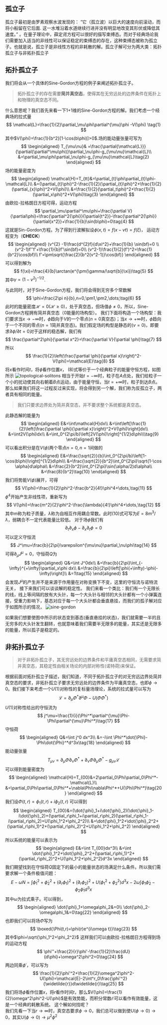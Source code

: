 ## 孤立子
孤立子最初是由罗素观察水波发现的： “它（孤立波）以巨大的速度向前滚动，而将小船留在它后面. 这一水堆沿着水道继续行进并没有明显地改变其形伏或降低其速度。” 。在量子理论中，薛定谔方程可以很好的描写束缚态。而对于经典场论我们需要加入适当的非线性可以保证稳定的束缚态的存在，这种束缚态被称为孤立子。也就是说，孤立子是非线性方程的非耗散的解。孤立子解可分为两大类：拓扑孤立子与非拓扑孤立子
## 拓扑孤立子
我们将会从一个具体的Sine-Gordon方程的例子来阐述拓扑孤立子。
>拓扑孤立子的存在需要**简并真空态**，使得其在无穷远处的边界条件在拓扑上和物理的真空态不同。

什么意思呢？我们首先来看一下1+1维的Sine-Gordon方程的解。我们考虑一个经典场的拉式量
$$
 \mathcal{L}=\frac{1}{2}\partial_\mu\phi\partial^{\mu}\phi -V(\phi) \tag{1}
$$
其中$V(\phi)=\frac{1}{b^2}[1-\cos(b\phi)]>0$.场的能动量张量可写为
$$
\begin{aligned}
T_{\mu\nu}& =\frac{\partial{\mathcal{L}}}{\partial(\partial^\mu\phi)}\partial_\nu\phi-g_{\mu\nu}\mathcal{L}\\
&=\partial_\mu\phi\partial_\nu\phi-g_{\mu\nu}\mathcal{L}\tag{2}
\end{aligned}
$$
场的能量密度为
$$
\begin{aligned}
\mathcal{H}=T_{tt}&=\partial_{t}\phi\partial_{t}\phi-\mathcal{L}\\
&=(\partial_{t}\phi)^2-\frac{1}{2}(\partial_{t}\phi)^2+\frac{1}{2}(\partial_{x}\phi)^2+V(\phi)\\
&=\frac{1}{2}(\partial_t\phi)^2+\frac{1}{2}(\partial_x\phi)^2+V(\phi)\tag{3}
\end{aligned}
$$
由欧拉-拉格朗日方程可得，运动方程
$$
\partial_\mu\partial^\mu\phi+\frac{\partial V}{\partial\phi}=\frac{\partial^2{\phi}}{\partial{t^2}}-\frac{\partial^2{\phi}}{\partial{x^2}}+\frac{1}{b}\sin(b\phi)=0\tag{4}
$$
这就是Sin-Gordon方程。为了得到行波解拟设$\phi(x,t)=f(x-vt)=f(\xi)$，
运动方程变为（**CHECK**）
$$
\begin{aligned}
(v^{2} -1)\frac{d^{2}f}{d\xi^2}+\frac{1}{b} \sin(bf)=0 \\
(v^2-1)f''f'+\frac{1}{b}f'\sin(bf)=0\\
(v^2-1)\frac{1}{2}(f')^2=\frac{1}{b^2}\cos(bf)\\
f'=\pm\sqrt{\frac{2}{b^2(v^2-1)}\cos(bf)}
\end{aligned}
$$
可以得到解为
$$
f(\xi)=\frac{4}{b}\arctan(e^{\pm(\gamma/\sqrt{b})\xi})\tag{5}
$$
其中$\gamma=(1-v^2)^{-1/2}$.

与此同时，对于Sine-Gordon方程，我们将会得到无穷多个常数解
$$
\phi=\frac{2\pi n}{b},n=0,\pm1,\pm2,\dots;\tag{6}
$$
此时的能量密度$\mathcal{H}=0(\mathcal{H}\ge0)$，处于真空态，但场值$\phi\neq0$，所以，Sine-Gordon方程拥有简并真空态（$0$能量的场构型）。
我们下面将构造一个场构型：我们要求当$x\rightarrow-\infty$时，$\phi$趋向于$V$的一个零点($n=0$真空态)；当$x\rightarrow+\infty$时，$\phi$趋向于一个不同的零点($n=1$简并真空态)。我们假定场的构型是静态的$(v=0)$，即要求$\partial\phi/\partial t=0$对于这样的稳态解，我们有
$$
\frac{\partial^2\phi}{\partial x^2}=\frac{\partial V}{\partial \phi}\tag{7}
$$
所以
$$
\frac{1}{2}\left(\frac{\partial \phi}{\partial x}\right)^2-V(\phi)=\mathcal{E}\tag{8}
$$
将$x$看作时间$t$，将$\phi$看作位置$x$， (8)式等价于一个经典粒子的能量守恒方程，如图所示
<img src="https://cdn.staticaly.com/gh/McFuing/images-hosting@main/images/topological-solitons.229iekj54c9s.webp" alt="topological-solitons" />
相当于开始$t=-\infty$时，粒子在$A$点处，我们给粒子一个小的扰动使其向右朝着$B$点运动，由于能量守恒，当$t=+\infty$时，粒子到达$B$点。那么如果我们将这一过程反过来实现，将会得到另一个解，我们称为反孤立子，两者具有相同的能量。
>我们只要求边界处为简并真空态，并不要求整个系统都是真空态。

此静态解的能量为
$$
\begin{aligned}
E&=\int\mathcal{H}dx\\
&=\int\left[\frac{1}{2}\left(\frac{\partial \phi}{\partial x}\right)^2+V(\phi)\right]dx\\
&=\int2V(\phi)dx\\
&=\int_0^{2\pi/b}\left[2V(\phi)\right]^{1/2}d\phi\\\tag{9}
\end{aligned}
$$
可以看出积分是在$V(\phi)$两个零点$n=0,n=1$间做的
$$
\begin{aligned}
E&=\frac{\sqrt{2}}{b}\int_0^{2\pi/b}\left[1-\cos(b\phi)\right]^{1/2}d\phi\\
&=\frac{\sqrt{2}}{b^2}\int_0^{2\pi}\sqrt{1-\cos \alpha}d\alpha\\
&=\frac{2}{b^2}\int_0^{2\pi}\sin(\alpha/2)d\alpha\\
&=\frac{8}{b^2}\tag{10}
\end{aligned}
$$
我们将势能$V(\phi)$展开，可得
$$
V(\phi)=\frac{1}{2}\phi^2-\frac{b^2}{4!}\phi^4+\dots,\tag{11}
$$
$\phi^4$开始产生非线性项，重新写为
$$
V(\phi)=\frac{m^2}{2}\phi^2-\frac{\lambda}{4!}\phi^4+\dots,\tag{12}
$$
其中$m$称为粒子质量，$\lambda$称为自相互作用耦合常数。此时(10)式可写为$E=8m^3/\lambda$，弱耦合不一定代表能量比较低。
对于场$\phi$我们有
$$
\partial_t\partial_x\phi-\partial_x\partial_t\phi=0\tag{13}
$$
可以定义守恒流
$$
J^\mu=\frac{b}{2\pi}\varepsilon^{\mu\nu}\partial_\nu\phi\tag{14}
$$
可得$\partial_\mu J^{\mu}=0$，守恒荷$Q$为
$$
\begin{aligned}
Q&=\int J^0dx\\
&=\frac{b}{2\pi}\int_{-\infty}^{+\infty}\partial_x\phi dx\\
&=\frac{b}{2\pi}\left[\phi(+\infty)-\phi(-\infty)\right]\\
&=1\tag{15}
\end{aligned}
$$
会发现$J^\mu$的产生并不是来源于作用量在对称变换下不变，这里的守恒流与诺特流无关，
接下来我们可以谈谈解的稳定性。
我们来看一个类比：我们有一个无限长的线，线上等间隔的放有大头针，每一个大头针与相邻的大头针都有一个小弹簧连接，受重力影响下，基态对应于每一个大头针都会垂直悬挂，而我们的孤子解对应于如图所示的情况，
<img src="https://cdn.staticaly.com/gh/McFuing/images-hosting@main/images/sine-gordon.6l9rokuwxgc0.webp" alt="sine-gordon" />

如果我们想要使图中所示的状态变到基态(垂直悬挂的状态)，我们就需要一半的且无穷多的大头针发生翻转，也就意味着我们需要半无限多的能量，其实还是无限多的能量，所以孤子是稳定的。

## 非拓扑孤立子
>对于非拓扑孤立子，其无穷远处的边界条件和平庸真空态相同，无需要求简并真空态，其稳定性由相关场论的内部对称性(诺特荷)来保证。

根据前面对拓扑孤立子描述，我们知道，不同于拓扑孤立子的对无穷远边界处简并真空态的要求，非拓扑孤立子要求无穷远处的边界条件为平庸真空态，也即$\phi\rightarrow0$。我们接下来考虑一个$U(1)$对称性的复标量场理论，系统的拉式量可以写为
$$
\mathcal{L}=\partial_\mu\Phi^*\partial^{\mu}\Phi-U(\Phi\Phi^*)\tag{16}
$$
$U(1)$对称性给出的守恒流为
$$
j^\mu=\frac{1}{i}(\Phi^*\partial^{\mu}\Phi-\Phi\partial^{\mu}\Phi^*)\tag{17}
$$
守恒荷
$$
\begin{aligned}
Q&=\int j^0 dx^3\\
&=-i\int \Phi^*\dot{\Phi}-\Phi\dot{\Phi}^*d^3x\tag{18}
\end{aligned}
$$
能动量张量
$$
T_{\mu\nu}=\partial_\mu\Phi\partial_\nu\Phi^*+\partial_\nu\Phi\partial_\mu\Phi^*-g_{\mu\nu}\mathcal{L}\tag{19}
$$
可以得到能量密度为
$$
\begin{aligned}
\mathcal{H}=T_{00}&=2\partial_0\Phi\partial_0\Phi^*-\mathcal{L}\\
&=\partial_0\Phi\partial_0\Phi^*+\nabla\Phi\nabla\Phi^*+U(\Phi\Phi^*)\tag{20}
\end{aligned}
$$
我们设$\Phi(t,r)=\phi_1(t,r)+i\phi_2(t,r)$
可以得到
$$
\begin{aligned}
T_{00}&=(\dot{\phi}_1+i\dot{\phi}_2)(\dot{\phi}_1-i\dot{\phi}_2)+(\partial_r\phi_1+i\partial_r\phi_2)(\partial_r\phi_1-i\partial_r\phi_2)+U(\phi_1^2+\phi_2^2)\\
&=\dot{\phi}_1^2+\dot{\phi}_2^2+(\partial_r\phi_1)^2+(\partial_r\phi_2)^2+U(\phi_1^2+\phi_2^2)
\end{aligned}
$$
所以系统的能量可以表示为
$$
\begin{aligned}
E&=\int T_{00}dx^3\\
&=\int \dot{\phi}_1^2+\dot{\phi}_2^2+(\partial_r\phi_1)^2+(\partial_r\phi_2)^2+U(\phi_1^2+\phi_2^2)d^3x
\end{aligned}
$$
我们期望找到在守恒荷$Q$固定下的最小的能量状态的场满足什么条件。所以我们需要求解一个条件极值问题：
$$
E-\omega N=\int \dot{\phi}_1^2+\dot{\phi}_2^2+(\partial_r\phi_1)^2+(\partial_r\phi_2)^2+U(\phi_1^2+\phi_2^2)d^3x-2\omega\int \phi_1\dot{\phi}_2-\phi_2\dot{\phi}_1 d^3x\tag{21}
$$
其中$\omega$为拉式乘子。可以得到，
$$
\begin{aligned}
\dot{\phi}_1+\omega\phi_2&=0\\
\dot{\phi}_2-\omega\phi_1&=0\tag{22}
\end{aligned}
$$
也即我们可以将场$\Phi$写为
$$
\boxed{\Phi(t,r)=\phi(r)e^{i\omega t}}\tag{23}
$$
其中$\phi=\sqrt{\phi_1^2+\phi_2^2}$
这样我们可以由欧拉-拉格朗日方程得到场的运动方程
$$
\phi''+\frac{2}{r}\phi'-\frac{1}{2}\frac{dU}{d\phi}+\omega^2\phi^2=0\tag{24}
$$
两边同乘$\phi'$，可以写为
$$
\frac{1}{2}\phi'^2+\frac{1}{2}\omega^2\phi^2-U(\phi)=\mathcal{E}-2\int^r_0\frac{\phi'^2}{\widetilde{r}}d\widetilde{r}\tag{25}
$$
我们将场$\phi$看作位置$x$，将$r$看作时间$t$，那么$V(\phi)=\frac{1}{2}\omega^2\phi^2-U(\phi)$是有效势能，而积分常数$\mathcal{E}$可以看作有效能量，这是一个经典的耗散系统。
这个解如何找呢？  
我们先看一下当$r\rightarrow\infty$时，真空态要求$\phi\rightarrow0$，我们总可以做到使$U(\phi\rightarrow0)\rightarrow0$，其实$U(\phi\rightarrow0)\rightarrow\mu^2\phi^2$
<!--stackedit_data:
eyJoaXN0b3J5IjpbLTE5MDYzODcyNiwtMTc1OTM5MjEzMSwtOT
c0MzYzNDIsLTE0MzkyMzc0OCwtODQyMDExMDEzLDYzODcwNTQ2
NiwtMTM1NTI4NDU4MSw1ODgxNjUxNDcsLTExNDQ5NzM5MjMsMT
AwODc1Mzk5NSwtMjE0MjU3NDk0NywtMTY2MzUxMjI2NCwtMjAy
MDIwMzk1LDIxNzUwOTg0NCwtMTE4OTY1MTk2MywtNjIxMjcxNj
Y4LDQyNzgyMjY3MiwzODA0MDUyMTYsMTg2MTkzOTMyOCwxMzQ3
MDkyMDU2XX0=
-->